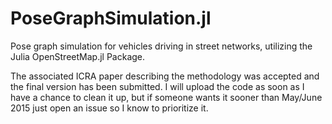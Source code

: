 PoseGraphSimulation.jl
======================

Pose graph simulation for vehicles driving in street networks, utilizing the Julia OpenStreetMap.jl Package.

The associated ICRA paper describing the methodology was accepted and the final version has been submitted. I will upload the code as soon as I have a chance to clean it up, but if someone wants it sooner than May/June 2015 just open an issue so I know to prioritize it.
